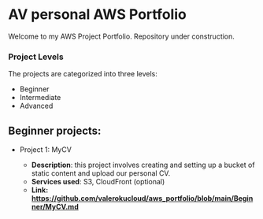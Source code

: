 # AV personal AWS Portfolio
Welcome to my AWS Project Portfolio. Repository under construction.
### Project Levels
The projects are categorized into three levels:
* Beginner
* Intermediate
* Advanced

## Beginner projects:
* Project 1: MyCV
  
  - **Description**: this project involves creating and setting up a bucket of static content and upload our personal CV.
  - **Services used**: S3, CloudFront (optional)
  - **Link: https://github.com/valerokucloud/aws_portfolio/blob/main/Beginner/MyCV.md**
